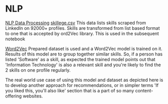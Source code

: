 # NLP

[NLP Data Processing](https://github.com/akhil9650/NLP/blob/main/nlp_data_processing.ipynb)
[skillege.csv](https://github.com/akhil9650/NLP/blob/main/skillege.csv) 
This data lists skills scraped from LinkedIn on 92000+ profiles. Skills are transformed from list based format to one that is accepted by ord2Vec library.
This is used in the subsequent notebook

[Word2Vec](https://github.com/akhil9650/NLP/blob/main/word2vec.ipynb)
Prepared dataset is used and a Word2Vec model is trained on it. Results of this model are to group together similar skills. 
So, if a person has listed 'Software' as a skill, as expected the trained model points out that 'Information Technology' is also a relevant skill and you're likely to find the 2 skills on one profile regularly.

The real world use case of using this model and dataset as depicted here is to develop another approach for recommendations, or in simpler terms 'If you liked this, you'll also like' section that is a part of so many content-offering websites.

